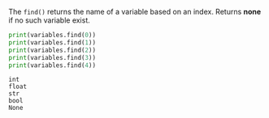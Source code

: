 The `find()` returns the name of a variable based on an index. Returns **none** if no such variable exist.

```py
print(variables.find(0))
print(variables.find(1))
print(variables.find(2))
print(variables.find(3))
print(variables.find(4))
```

```
int
float
str
bool
None
```
